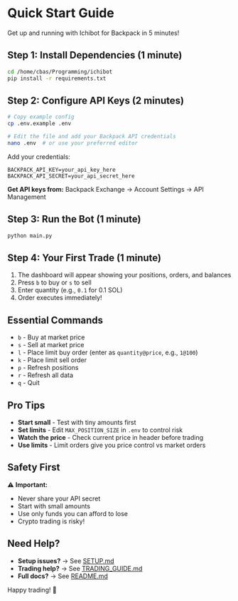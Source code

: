 # Quick Start Guide

Get up and running with Ichibot for Backpack in 5 minutes!

## Step 1: Install Dependencies (1 minute)

```bash
cd /home/cbas/Programming/ichibot
pip install -r requirements.txt
```

## Step 2: Configure API Keys (2 minutes)

```bash
# Copy example config
cp .env.example .env

# Edit the file and add your Backpack API credentials
nano .env  # or use your preferred editor
```

Add your credentials:
```env
BACKPACK_API_KEY=your_api_key_here
BACKPACK_API_SECRET=your_api_secret_here
```

**Get API keys from:** Backpack Exchange → Account Settings → API Management

## Step 3: Run the Bot (1 minute)

```bash
python main.py
```

## Step 4: Your First Trade (1 minute)

1. The dashboard will appear showing your positions, orders, and balances
2. Press `b` to buy or `s` to sell
3. Enter quantity (e.g., `0.1` for 0.1 SOL)
4. Order executes immediately!

## Essential Commands

- `b` - Buy at market price
- `s` - Sell at market price
- `l` - Place limit buy order (enter as `quantity@price`, e.g., `1@100`)
- `k` - Place limit sell order
- `p` - Refresh positions
- `r` - Refresh all data
- `q` - Quit

## Pro Tips

- **Start small** - Test with tiny amounts first
- **Set limits** - Edit `MAX_POSITION_SIZE` in `.env` to control risk
- **Watch the price** - Check current price in header before trading
- **Use limits** - Limit orders give you price control vs market orders

## Safety First

⚠️ **Important:**
- Never share your API secret
- Start with small amounts
- Use only funds you can afford to lose
- Crypto trading is risky!

## Need Help?

- **Setup issues?** → See [SETUP.md](SETUP.md)
- **Trading help?** → See [TRADING_GUIDE.md](TRADING_GUIDE.md)
- **Full docs?** → See [README.md](README.md)

Happy trading! 🚀
